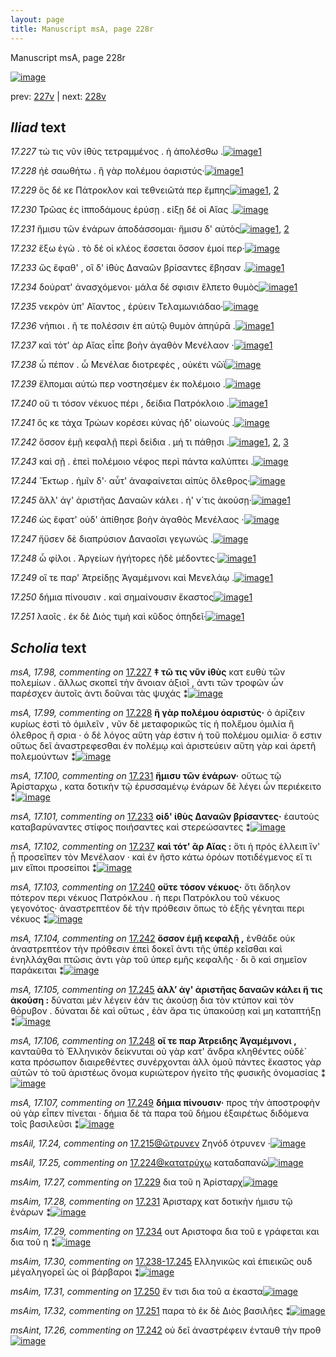 ```yaml
---
layout: page
title: Manuscript msA, page 228r
---
```


Manuscript msA, page 228r

[![image](http://www.homermultitext.org/iipsrv?OBJ=IIP,1.0&FIF=/project/homer/pyramidal/deepzoom/hmt/vaimg/2017a/VA228RN_0399.tif&WID=100&CVT=JPEG)](http://www.homermultitext.org/ict2/?urn=urn:cite2:hmt:vaimg.2017a:VA228RN_0399)

prev:  [227v](../227v) | next:  [228v](../228v)

## *Iliad* text

*17.227* <a id="17.227"/> τώ τις νῦν ἰ̈θὺς τετραμμένος . ἠ ἀπολέσθω .[![image](http://www.homermultitext.org/iipsrv?OBJ=IIP,1.0&FIF=/project/homer/pyramidal/deepzoom/hmt/vaimg/2017a/VA228RN_0399.tif&RGN=0.174,0.2149,0.395,0.0255&WID=1000&CVT=JPEG)](http://www.homermultitext.org/ict2/?urn=urn:cite2:hmt:vaimg.2017a:VA228RN_0399@0.174,0.2149,0.395,0.0255)[1](#msA_17.98)

*17.228* <a id="17.228"/> ἠὲ σαωθήτω . ἣ γὰρ πολέμου ὀαριστύς·[![image](http://www.homermultitext.org/iipsrv?OBJ=IIP,1.0&FIF=/project/homer/pyramidal/deepzoom/hmt/vaimg/2017a/VA228RN_0399.tif&RGN=0.185,0.2374,0.349,0.0248&WID=1000&CVT=JPEG)](http://www.homermultitext.org/ict2/?urn=urn:cite2:hmt:vaimg.2017a:VA228RN_0399@0.185,0.2374,0.349,0.0248)[1](#msA_17.99)

*17.229* <a id="17.229"/> ὃς δέ κε Πάτροκλον καὶ τεθνειῶτά περ ἔμπης[![image](http://www.homermultitext.org/iipsrv?OBJ=IIP,1.0&FIF=/project/homer/pyramidal/deepzoom/hmt/vaimg/2017a/VA228RN_0399.tif&RGN=0.184,0.2554,0.397,0.0248&WID=1000&CVT=JPEG)](http://www.homermultitext.org/ict2/?urn=urn:cite2:hmt:vaimg.2017a:VA228RN_0399@0.184,0.2554,0.397,0.0248)[1](#msAim_17.27), [2](#msAil_17.26)

*17.230* <a id="17.230"/> Τρῶας ἐς ἱπποδάμους ἐρύσῃ . είξῃ δέ οἱ Αἴας .[![image](http://www.homermultitext.org/iipsrv?OBJ=IIP,1.0&FIF=/project/homer/pyramidal/deepzoom/hmt/vaimg/2017a/VA228RN_0399.tif&RGN=0.183,0.2765,0.404,0.0248&WID=1000&CVT=JPEG)](http://www.homermultitext.org/ict2/?urn=urn:cite2:hmt:vaimg.2017a:VA228RN_0399@0.183,0.2765,0.404,0.0248)

*17.231* <a id="17.231"/> ἥμισυ τῶν ἐνάρων ἀποδάσσομαι· ἥμισυ δ' αὐτὸς[![image](http://www.homermultitext.org/iipsrv?OBJ=IIP,1.0&FIF=/project/homer/pyramidal/deepzoom/hmt/vaimg/2017a/VA228RN_0399.tif&RGN=0.18,0.2945,0.407,0.0218&WID=1000&CVT=JPEG)](http://www.homermultitext.org/ict2/?urn=urn:cite2:hmt:vaimg.2017a:VA228RN_0399@0.18,0.2945,0.407,0.0218)[1](#msAim_17.28), [2](#msA_17.100)

*17.232* <a id="17.232"/> ἕξω ἐγὼ . τὸ δέ οἱ κλέος ἔσσεται ὅσσον ἐμοί περ·[![image](http://www.homermultitext.org/iipsrv?OBJ=IIP,1.0&FIF=/project/homer/pyramidal/deepzoom/hmt/vaimg/2017a/VA228RN_0399.tif&RGN=0.172,0.3133,0.393,0.0278&WID=1000&CVT=JPEG)](http://www.homermultitext.org/ict2/?urn=urn:cite2:hmt:vaimg.2017a:VA228RN_0399@0.172,0.3133,0.393,0.0278)

*17.233* <a id="17.233"/> ὣς ἔφαθ' , οἳ δ' ἰ̈θὺς Δαναῶν βρίσαντες ἔβησαν .[![image](http://www.homermultitext.org/iipsrv?OBJ=IIP,1.0&FIF=/project/homer/pyramidal/deepzoom/hmt/vaimg/2017a/VA228RN_0399.tif&RGN=0.176,0.3313,0.43,0.0263&WID=1000&CVT=JPEG)](http://www.homermultitext.org/ict2/?urn=urn:cite2:hmt:vaimg.2017a:VA228RN_0399@0.176,0.3313,0.43,0.0263)[1](#msA_17.101)

*17.234* <a id="17.234"/> δούρατ' ἀνασχόμενοι· μάλα δέ σφισιν ἔλπετο θυμὸς[![image](http://www.homermultitext.org/iipsrv?OBJ=IIP,1.0&FIF=/project/homer/pyramidal/deepzoom/hmt/vaimg/2017a/VA228RN_0399.tif&RGN=0.177,0.3494,0.43,0.0263&WID=1000&CVT=JPEG)](http://www.homermultitext.org/ict2/?urn=urn:cite2:hmt:vaimg.2017a:VA228RN_0399@0.177,0.3494,0.43,0.0263)[1](#msAim_17.29)

*17.235* <a id="17.235"/> νεκρὸν ὑπ' Αἴαντος , ἐρύειν Τελαμωνιάδαο·[![image](http://www.homermultitext.org/iipsrv?OBJ=IIP,1.0&FIF=/project/homer/pyramidal/deepzoom/hmt/vaimg/2017a/VA228RN_0399.tif&RGN=0.178,0.3711,0.391,0.0263&WID=1000&CVT=JPEG)](http://www.homermultitext.org/ict2/?urn=urn:cite2:hmt:vaimg.2017a:VA228RN_0399@0.178,0.3711,0.391,0.0263)

*17.236* <a id="17.236"/> νήπιοι . ῆ τε πολέσσιν ἐπ αὐτῷ θυμὸν ἀπηύρᾱ .[![image](http://www.homermultitext.org/iipsrv?OBJ=IIP,1.0&FIF=/project/homer/pyramidal/deepzoom/hmt/vaimg/2017a/VA228RN_0399.tif&RGN=0.177,0.3899,0.411,0.0263&WID=1000&CVT=JPEG)](http://www.homermultitext.org/ict2/?urn=urn:cite2:hmt:vaimg.2017a:VA228RN_0399@0.177,0.3899,0.411,0.0263)[1](#msAil_17.27)

*17.237* <a id="17.237"/> καὶ τότ' ὰρ Αἴας εἶπε βοὴν ἀγαθὸν Μενέλαον ·[![image](http://www.homermultitext.org/iipsrv?OBJ=IIP,1.0&FIF=/project/homer/pyramidal/deepzoom/hmt/vaimg/2017a/VA228RN_0399.tif&RGN=0.177,0.408,0.411,0.0263&WID=1000&CVT=JPEG)](http://www.homermultitext.org/ict2/?urn=urn:cite2:hmt:vaimg.2017a:VA228RN_0399@0.177,0.408,0.411,0.0263)[1](#msA_17.102)

*17.238* <a id="17.238"/> ὦ πέπον . ὦ Μενέλαε διοτρεφὲς , οὐκέτι νῶϊ[![image](http://www.homermultitext.org/iipsrv?OBJ=IIP,1.0&FIF=/project/homer/pyramidal/deepzoom/hmt/vaimg/2017a/VA228RN_0399.tif&RGN=0.171,0.4275,0.397,0.0263&WID=1000&CVT=JPEG)](http://www.homermultitext.org/ict2/?urn=urn:cite2:hmt:vaimg.2017a:VA228RN_0399@0.171,0.4275,0.397,0.0263)

*17.239* <a id="17.239"/> ἔλπομαι αὐτώ περ νοστησέμεν ἐκ πολέμοιο .[![image](http://www.homermultitext.org/iipsrv?OBJ=IIP,1.0&FIF=/project/homer/pyramidal/deepzoom/hmt/vaimg/2017a/VA228RN_0399.tif&RGN=0.174,0.447,0.4,0.0263&WID=1000&CVT=JPEG)](http://www.homermultitext.org/ict2/?urn=urn:cite2:hmt:vaimg.2017a:VA228RN_0399@0.174,0.447,0.4,0.0263)

*17.240* <a id="17.240"/> οὔ τι τόσον νέκυος πέρι , δείδια Πατρόκλοιο .[![image](http://www.homermultitext.org/iipsrv?OBJ=IIP,1.0&FIF=/project/homer/pyramidal/deepzoom/hmt/vaimg/2017a/VA228RN_0399.tif&RGN=0.173,0.4636,0.383,0.0263&WID=1000&CVT=JPEG)](http://www.homermultitext.org/ict2/?urn=urn:cite2:hmt:vaimg.2017a:VA228RN_0399@0.173,0.4636,0.383,0.0263)[1](#msA_17.103)

*17.241* <a id="17.241"/> ὅς κε τάχα Τρώων κορέσει κύνας ἠδ' οἰωνοὺς .[![image](http://www.homermultitext.org/iipsrv?OBJ=IIP,1.0&FIF=/project/homer/pyramidal/deepzoom/hmt/vaimg/2017a/VA228RN_0399.tif&RGN=0.176,0.4838,0.411,0.0263&WID=1000&CVT=JPEG)](http://www.homermultitext.org/ict2/?urn=urn:cite2:hmt:vaimg.2017a:VA228RN_0399@0.176,0.4838,0.411,0.0263)

*17.242* <a id="17.242"/> ὅσσον ἐμῇ κεφαλῇ περὶ δείδια . μή τι πάθῃσι .[![image](http://www.homermultitext.org/iipsrv?OBJ=IIP,1.0&FIF=/project/homer/pyramidal/deepzoom/hmt/vaimg/2017a/VA228RN_0399.tif&RGN=0.175,0.5011,0.423,0.0263&WID=1000&CVT=JPEG)](http://www.homermultitext.org/ict2/?urn=urn:cite2:hmt:vaimg.2017a:VA228RN_0399@0.175,0.5011,0.423,0.0263)[1](#msAil_17.28), [2](#msAint_17.26), [3](#msA_17.104)

*17.243* <a id="17.243"/> καὶ σῇ . ἐπεὶ πολέμοιο νέφος περὶ πάντα καλύπτει .[![image](http://www.homermultitext.org/iipsrv?OBJ=IIP,1.0&FIF=/project/homer/pyramidal/deepzoom/hmt/vaimg/2017a/VA228RN_0399.tif&RGN=0.178,0.5192,0.428,0.0293&WID=1000&CVT=JPEG)](http://www.homermultitext.org/ict2/?urn=urn:cite2:hmt:vaimg.2017a:VA228RN_0399@0.178,0.5192,0.428,0.0293)

*17.244* <a id="17.244"/> Ἕκτωρ . ἡμῖν δ'· αὖτ' ἀναφαίνεται αἰπὺς ὄλεθρος·[![image](http://www.homermultitext.org/iipsrv?OBJ=IIP,1.0&FIF=/project/homer/pyramidal/deepzoom/hmt/vaimg/2017a/VA228RN_0399.tif&RGN=0.177,0.5379,0.431,0.0293&WID=1000&CVT=JPEG)](http://www.homermultitext.org/ict2/?urn=urn:cite2:hmt:vaimg.2017a:VA228RN_0399@0.177,0.5379,0.431,0.0293)

*17.245* <a id="17.245"/> ἂλλ' άγ' ἀριστῆας Δαναῶν κάλει . ἠ' ν́ τις ἀκούσῃ·[![image](http://www.homermultitext.org/iipsrv?OBJ=IIP,1.0&FIF=/project/homer/pyramidal/deepzoom/hmt/vaimg/2017a/VA228RN_0399.tif&RGN=0.176,0.5575,0.431,0.0293&WID=1000&CVT=JPEG)](http://www.homermultitext.org/ict2/?urn=urn:cite2:hmt:vaimg.2017a:VA228RN_0399@0.176,0.5575,0.431,0.0293)[1](#msA_17.105)

*17.246* <a id="17.246"/> ὡς ἔφατ' οὐδ' ἀπίθησε βοὴν ἀγαθὸς Μενέλαος ·[![image](http://www.homermultitext.org/iipsrv?OBJ=IIP,1.0&FIF=/project/homer/pyramidal/deepzoom/hmt/vaimg/2017a/VA228RN_0399.tif&RGN=0.173,0.5785,0.445,0.0285&WID=1000&CVT=JPEG)](http://www.homermultitext.org/ict2/?urn=urn:cite2:hmt:vaimg.2017a:VA228RN_0399@0.173,0.5785,0.445,0.0285)

*17.247* <a id="17.247"/> ἤϋσεν δὲ διαπρύσιον Δαναοῖσι γεγωνώς .[![image](http://www.homermultitext.org/iipsrv?OBJ=IIP,1.0&FIF=/project/homer/pyramidal/deepzoom/hmt/vaimg/2017a/VA228RN_0399.tif&RGN=0.171,0.5965,0.385,0.0285&WID=1000&CVT=JPEG)](http://www.homermultitext.org/ict2/?urn=urn:cite2:hmt:vaimg.2017a:VA228RN_0399@0.171,0.5965,0.385,0.0285)

*17.248* <a id="17.248"/> ὦ φίλοι . Ἀργείων ἡγήτορες ἠδὲ μέδοντες·[![image](http://www.homermultitext.org/iipsrv?OBJ=IIP,1.0&FIF=/project/homer/pyramidal/deepzoom/hmt/vaimg/2017a/VA228RN_0399.tif&RGN=0.17,0.6153,0.385,0.0285&WID=1000&CVT=JPEG)](http://www.homermultitext.org/ict2/?urn=urn:cite2:hmt:vaimg.2017a:VA228RN_0399@0.17,0.6153,0.385,0.0285)[1](#msA_17.106)

*17.249* <a id="17.249"/> οἵ τε παρ' Ἀτρείδῃς Ἀγαμέμνονι καὶ Μενελάῳ .[![image](http://www.homermultitext.org/iipsrv?OBJ=IIP,1.0&FIF=/project/homer/pyramidal/deepzoom/hmt/vaimg/2017a/VA228RN_0399.tif&RGN=0.169,0.6334,0.437,0.0308&WID=1000&CVT=JPEG)](http://www.homermultitext.org/ict2/?urn=urn:cite2:hmt:vaimg.2017a:VA228RN_0399@0.169,0.6334,0.437,0.0308)[1](#msA_17.107)

*17.250* <a id="17.250"/> δήμια πίνουσιν . καὶ σημαίνουσιν ἕκαστος[![image](http://www.homermultitext.org/iipsrv?OBJ=IIP,1.0&FIF=/project/homer/pyramidal/deepzoom/hmt/vaimg/2017a/VA228RN_0399.tif&RGN=0.165,0.6551,0.4,0.0233&WID=1000&CVT=JPEG)](http://www.homermultitext.org/ict2/?urn=urn:cite2:hmt:vaimg.2017a:VA228RN_0399@0.165,0.6551,0.4,0.0233)[1](#msAim_17.31)

*17.251* <a id="17.251"/> λαοῖς . ἐκ δὲ Διὸς τιμὴ καὶ κῦδος ὀπηδεῖ·[![image](http://www.homermultitext.org/iipsrv?OBJ=IIP,1.0&FIF=/project/homer/pyramidal/deepzoom/hmt/vaimg/2017a/VA228RN_0399.tif&RGN=0.157,0.6777,0.391,0.024&WID=1000&CVT=JPEG)](http://www.homermultitext.org/ict2/?urn=urn:cite2:hmt:vaimg.2017a:VA228RN_0399@0.157,0.6777,0.391,0.024)[1](#msAim_17.32)

## *Scholia* text

*msA, 17.98, commenting on* [17.227](#17.227)  <a id="msA_17.98"/> **‡ τῶ τις νῦν ἰθὺς** κατ ευθὺ τῶν πολεμίων . ἄλλως σκοπεῖ τὴν ἄνοιαν ἀξιοῖ , ἀντι τῶν τροφῶν ὧν παρέσχεν ἀυτοῖς ἀντι δοῦναι τὰς ψυχάς ⁑[![image](http://www.homermultitext.org/iipsrv?OBJ=IIP,1.0&FIF=/project/homer/pyramidal/deepzoom/hmt/vaimg/2017a/VA228RN_0399.tif&RGN=0.175,0.0992,0.619,0.0331&WID=1000&CVT=JPEG)](http://www.homermultitext.org/ict2/?urn=urn:cite2:hmt:vaimg.2017a:VA228RN_0399@0.175,0.0992,0.619,0.0331)

*msA, 17.99, commenting on* [17.228](#17.228)  <a id="msA_17.99"/> **ἣ γὰρ πολέμου ὁαριστύς·** ὁ ἀρίζειν κυρίως ἐστὶ τὸ ὁμιλεῖν , νῦν δὲ μεταφορικῶς τίς ἡ πολε̋μου ὁμιλία ἢ όλεθρος ἢ σρια · ὁ δὲ λόγος αὕτη γὰρ ἐστιν ἡ τοῦ πολέμου ομιλία· ὅ εστιν οὕτως δεῖ ἀναστρεφεσθαι ἐν πολέμῳ καὶ ἀριστεύειν αὕτη γὰρ καὶ ἀρετῆ πολεμούντων ⁑[![image](http://www.homermultitext.org/iipsrv?OBJ=IIP,1.0&FIF=/project/homer/pyramidal/deepzoom/hmt/vaimg/2017a/VA228RN_0399.tif&RGN=0.185,0.1157,0.614,0.0413&WID=1000&CVT=JPEG)](http://www.homermultitext.org/ict2/?urn=urn:cite2:hmt:vaimg.2017a:VA228RN_0399@0.185,0.1157,0.614,0.0413)

*msA, 17.100, commenting on* [17.231](#17.231)  <a id="msA_17.100"/> **ἥμισυ τῶν ἐνάρων·** οὕτως τῷ Ἀρίσταρχω , κατα δοτικὴν τῷ ἐρυσσαμένῳ ἐνάρων δὲ λέγει ὦν περιέκειτο ⁑[![image](http://www.homermultitext.org/iipsrv?OBJ=IIP,1.0&FIF=/project/homer/pyramidal/deepzoom/hmt/vaimg/2017a/VA228RN_0399.tif&RGN=0.189,0.1443,0.627,0.0293&WID=1000&CVT=JPEG)](http://www.homermultitext.org/ict2/?urn=urn:cite2:hmt:vaimg.2017a:VA228RN_0399@0.189,0.1443,0.627,0.0293)

*msA, 17.101, commenting on* [17.233](#17.233)  <a id="msA_17.101"/> **οἱδ' ἰθὺς Δαναῶν βρίσαντες·** ἑαυτοὺς καταβαρύναντες στίφος ποιήσαντες καὶ στερεώσαντες ⁑[![image](http://www.homermultitext.org/iipsrv?OBJ=IIP,1.0&FIF=/project/homer/pyramidal/deepzoom/hmt/vaimg/2017a/VA228RN_0399.tif&RGN=0.647,0.3336,0.159,0.0556&WID=1000&CVT=JPEG)](http://www.homermultitext.org/ict2/?urn=urn:cite2:hmt:vaimg.2017a:VA228RN_0399@0.647,0.3336,0.159,0.0556)

*msA, 17.102, commenting on* [17.237](#17.237)  <a id="msA_17.102"/> **καὶ τότ' ἂρ Αἴας :** ὅτι ἡ πρός ἐλλειπ ἵν' ᾖ προσεῖπεν τὸν Μενέλαον · καὶ ἐν ῆστο κάτω ὁρόων ποτιδέγμενος εἴ τι μιν εἴποι προσείποι ⁑[![image](http://www.homermultitext.org/iipsrv?OBJ=IIP,1.0&FIF=/project/homer/pyramidal/deepzoom/hmt/vaimg/2017a/VA228RN_0399.tif&RGN=0.611,0.3809,0.211,0.0646&WID=1000&CVT=JPEG)](http://www.homermultitext.org/ict2/?urn=urn:cite2:hmt:vaimg.2017a:VA228RN_0399@0.611,0.3809,0.211,0.0646)

*msA, 17.103, commenting on* [17.240](#17.240)  <a id="msA_17.103"/> **οὔτε τόσον νέκυος·** ὅτι ἄδηλον πότερον περι νέκυος Πατρόκλου . ἠ περι Πατρόκλου τοῦ νέκυος γεγονότος· ἀναστρεπτέον δὲ τὴν πρόθεσιν ὅπως τὸ ἑξῆς γένηται περι νέκυος ⁑[![image](http://www.homermultitext.org/iipsrv?OBJ=IIP,1.0&FIF=/project/homer/pyramidal/deepzoom/hmt/vaimg/2017a/VA228RN_0399.tif&RGN=0.607,0.435,0.2,0.0699&WID=1000&CVT=JPEG)](http://www.homermultitext.org/ict2/?urn=urn:cite2:hmt:vaimg.2017a:VA228RN_0399@0.607,0.435,0.2,0.0699)

*msA, 17.104, commenting on* [17.242](#17.242)  <a id="msA_17.104"/> **ὅσσον ἐμῇ κεφαλῇ ,** ἐνθάδε οὐκ ἀναστρεπτέον τὴν πρόθεσιν ἐπεὶ δοκεῖ ἀντι τῆς ὑπέρ κεῖσθαι καὶ ἐνηλλάχθαι πτῶσις ἀντι γὰρ τοῦ ὑπερ εμῆς κεφαλῆς · δι ὃ καὶ σημεῖον παράκειται ⁑[![image](http://www.homermultitext.org/iipsrv?OBJ=IIP,1.0&FIF=/project/homer/pyramidal/deepzoom/hmt/vaimg/2017a/VA228RN_0399.tif&RGN=0.612,0.5049,0.195,0.0849&WID=1000&CVT=JPEG)](http://www.homermultitext.org/ict2/?urn=urn:cite2:hmt:vaimg.2017a:VA228RN_0399@0.612,0.5049,0.195,0.0849)

*msA, 17.105, commenting on* [17.245](#17.245)  <a id="msA_17.105"/> **ἀλλ’ άγ' ἀριστῆας δαναῶν κάλει ἥ τις ἀκούση :** δύναται μὲν λέγειν ἐάν τις ἀκούσῃ δια τὸν κτύπον καὶ τὸν θόρυβον . δύναται δὲ καὶ οὕτως , ἐὰν ἄρα τις ὑπακούσῃ καὶ μη καταπτήξῃ ⁑[![image](http://www.homermultitext.org/iipsrv?OBJ=IIP,1.0&FIF=/project/homer/pyramidal/deepzoom/hmt/vaimg/2017a/VA228RN_0399.tif&RGN=0.609,0.5845,0.202,0.0864&WID=1000&CVT=JPEG)](http://www.homermultitext.org/ict2/?urn=urn:cite2:hmt:vaimg.2017a:VA228RN_0399@0.609,0.5845,0.202,0.0864)

*msA, 17.106, commenting on* [17.248](#17.248)  <a id="msA_17.106"/> **οἵ τε παρ Ἀτρειδης Ἀγαμέμνονι ,** κανταῦθα τὸ Ἑλληνικὸν δείκνυται οὐ γὰρ κατ' ἄνδρα κληθέντες οὐδὲ̀ κατα πρόσωπον διαιρεθέντες συνέρχονται ἀλλ ὁμοῦ πάντες ἕκαστος γὰρ αὐτῶν τὸ τοῦ ἀριστέως ὄνομα κυριώτερον ἡγεὶτο τῆς φυσικῆς ὀνομασίας ⁑[![image](http://www.homermultitext.org/iipsrv?OBJ=IIP,1.0&FIF=/project/homer/pyramidal/deepzoom/hmt/vaimg/2017a/VA228RN_0399.tif&RGN=0.167,0.722,0.675,0.0473&WID=1000&CVT=JPEG)](http://www.homermultitext.org/ict2/?urn=urn:cite2:hmt:vaimg.2017a:VA228RN_0399@0.167,0.722,0.675,0.0473)

*msA, 17.107, commenting on* [17.249](#17.249)  <a id="msA_17.107"/> **δήμια πίνουσιν·** προς τὴν ἀποστροφὴν οὐ γὰρ εἶπεν πίνεται · δήμια δὲ τὰ παρα τοῦ δήμου ἐξαιρέτως διδόμενα τοῖς βασιλεῦσι ⁑[![image](http://www.homermultitext.org/iipsrv?OBJ=IIP,1.0&FIF=/project/homer/pyramidal/deepzoom/hmt/vaimg/2017a/VA228RN_0399.tif&RGN=0.18,0.7536,0.649,0.0338&WID=1000&CVT=JPEG)](http://www.homermultitext.org/ict2/?urn=urn:cite2:hmt:vaimg.2017a:VA228RN_0399@0.18,0.7536,0.649,0.0338)

*msAil, 17.24, commenting on* [17.215@ὤτρυνεν](#17.215@ὤτρυνεν)  <a id="msAil_17.24"/> Ζηνόδ ότρυνεν ·[![image](http://www.homermultitext.org/iipsrv?OBJ=IIP,1.0&FIF=/project/homer/pyramidal/deepzoom/hmt/vaimg/2017a/VA228RN_0399.tif&RGN=0.433,0.2547,0.018,0.012&WID=1000&CVT=JPEG)](http://www.homermultitext.org/ict2/?urn=urn:cite2:hmt:vaimg.2017a:VA228RN_0399@0.433,0.2547,0.018,0.012)

*msAil, 17.25, commenting on* [17.224@κατατρύχω](#17.224@κατατρύχω)  <a id="msAil_17.25"/> καταδαπανῶ[![image](http://www.homermultitext.org/iipsrv?OBJ=IIP,1.0&FIF=/project/homer/pyramidal/deepzoom/hmt/vaimg/2017a/VA228RN_0399.tif&RGN=0.193,0.4989,0.08,0.0128&WID=1000&CVT=JPEG)](http://www.homermultitext.org/ict2/?urn=urn:cite2:hmt:vaimg.2017a:VA228RN_0399@0.193,0.4989,0.08,0.0128)

*msAim, 17.27, commenting on* [17.229](#17.229)  <a id="msAim_17.27"/> δια τοῦ η Ἀρίσταρχ[![image](http://www.homermultitext.org/iipsrv?OBJ=IIP,1.0&FIF=/project/homer/pyramidal/deepzoom/hmt/vaimg/2017a/VA228RN_0399.tif&RGN=0.585,0.2607,0.068,0.0203&WID=1000&CVT=JPEG)](http://www.homermultitext.org/ict2/?urn=urn:cite2:hmt:vaimg.2017a:VA228RN_0399@0.585,0.2607,0.068,0.0203)

*msAim, 17.28, commenting on* [17.231](#17.231)  <a id="msAim_17.28"/> Ἀρισταρχ κατ δοτικὴν ήμισυ τῷ ἐνάρων ⁑[![image](http://www.homermultitext.org/iipsrv?OBJ=IIP,1.0&FIF=/project/homer/pyramidal/deepzoom/hmt/vaimg/2017a/VA228RN_0399.tif&RGN=0.59,0.2983,0.071,0.0368&WID=1000&CVT=JPEG)](http://www.homermultitext.org/ict2/?urn=urn:cite2:hmt:vaimg.2017a:VA228RN_0399@0.59,0.2983,0.071,0.0368)

*msAim, 17.29, commenting on* [17.234](#17.234)  <a id="msAim_17.29"/> ουτ Αριστοφα δια τοῦ ε γράφεται και δια τοῦ η ⁑[![image](http://www.homermultitext.org/iipsrv?OBJ=IIP,1.0&FIF=/project/homer/pyramidal/deepzoom/hmt/vaimg/2017a/VA228RN_0399.tif&RGN=0.602,0.3554,0.049,0.027&WID=1000&CVT=JPEG)](http://www.homermultitext.org/ict2/?urn=urn:cite2:hmt:vaimg.2017a:VA228RN_0399@0.602,0.3554,0.049,0.027)

*msAim, 17.30, commenting on* [17.238-17.245](#17.238-17.245)  <a id="msAim_17.30"/> Ελληνικῶς καὶ ἐπιεικῶς ουδ μέγαληγορεῖ ὡς οἱ βάρβαροι ⁑[![image](http://www.homermultitext.org/iipsrv?OBJ=IIP,1.0&FIF=/project/homer/pyramidal/deepzoom/hmt/vaimg/2017a/VA228RN_0399.tif&RGN=0.569,0.4455,0.049,0.0496&WID=1000&CVT=JPEG)](http://www.homermultitext.org/ict2/?urn=urn:cite2:hmt:vaimg.2017a:VA228RN_0399@0.569,0.4455,0.049,0.0496)

*msAim, 17.31, commenting on* [17.250](#17.250)  <a id="msAim_17.31"/> ἔν τισι δια τοῦ α ἑκαστα[![image](http://www.homermultitext.org/iipsrv?OBJ=IIP,1.0&FIF=/project/homer/pyramidal/deepzoom/hmt/vaimg/2017a/VA228RN_0399.tif&RGN=0.564,0.6627,0.063,0.0203&WID=1000&CVT=JPEG)](http://www.homermultitext.org/ict2/?urn=urn:cite2:hmt:vaimg.2017a:VA228RN_0399@0.564,0.6627,0.063,0.0203)

*msAim, 17.32, commenting on* [17.251](#17.251)  <a id="msAim_17.32"/> παρα τὸ ἐκ δὲ Διὸς βασιλῆες ⁑[![image](http://www.homermultitext.org/iipsrv?OBJ=IIP,1.0&FIF=/project/homer/pyramidal/deepzoom/hmt/vaimg/2017a/VA228RN_0399.tif&RGN=0.552,0.6799,0.076,0.0331&WID=1000&CVT=JPEG)](http://www.homermultitext.org/ict2/?urn=urn:cite2:hmt:vaimg.2017a:VA228RN_0399@0.552,0.6799,0.076,0.0331)

*msAint, 17.26, commenting on* [17.242](#17.242)  <a id="msAint_17.26"/> οὐ δεῖ ἀναστρέφειν ἐνταυθ τὴν προθ[![image](http://www.homermultitext.org/iipsrv?OBJ=IIP,1.0&FIF=/project/homer/pyramidal/deepzoom/hmt/vaimg/2017a/VA228RN_0399.tif&RGN=0.105,0.5056,0.072,0.0488&WID=1000&CVT=JPEG)](http://www.homermultitext.org/ict2/?urn=urn:cite2:hmt:vaimg.2017a:VA228RN_0399@0.105,0.5056,0.072,0.0488)